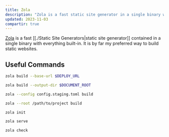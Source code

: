 ```yaml
---
title: Zola
description: "Zola is a fast static site generator in a single binary with everything built-in."
updated: 2023-11-03
compartir: true
---
```


[Zola](https:) is a fast [[./Static Site Generators|static site generator]] contained in a single binary with everything built-in. It is by far my preferred way to build static websites.

## Useful Commands

```bash
zola build --base-url $DEPLOY_URL
```

```bash
zola build --output-dir $DOCUMENT_ROOT
```

```bash
zola --config config.staging.toml build
```

```bash
zola --root /path/to/project build
```

```bash
zola init
```

```bash
zola serve
```

```bash
zola check
```
